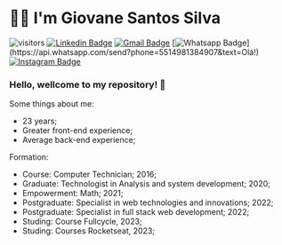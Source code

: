 # :man_technologist: I'm Giovane Santos Silva

![visitors](https://visitor-badge.laobi.icu/badge?page_id=giovanesantossilva.giovanesantossilva)
[![Linkedin Badge](https://img.shields.io/badge/-LinkedIn-blue?style=flat-square&logo=Linkedin&logoColor=white&link=https://www.linkedin.com/in/nykollemalone/)](https://www.linkedin.com/in/giovane-santos-silva-a63790156/)
[![Gmail Badge](https://img.shields.io/badge/-Gmail-c14438?style=flat-square&logo=Gmail&logoColor=white&link=mailto:giovanesantos1999@gmail.com)](mailto:giovanesantos1999@gmail.com)
[![Whatsapp Badge](https://img.shields.io/badge/-Whatsapp-4CA143?style=flat-square&labelColor=4CA143&logo=whatsapp&logoColor=white&link=https://api.whatsapp.com/send?phone=5514991459179&text=Olá!)](https://api.whatsapp.com/send?phone=5514981384907&text=Olá!)
[![Instagram Badge](https://img.shields.io/badge/-Instagram-BF008C?style=flat-square&logo=Instagram&logoColor=white&link=https://www.instagram.com/joaovitorduartemariucio)](https://www.instagram.com/giovanesantossilva/) 

### Hello, wellcome to my repository! 👋

Some things about me:

- 23 years;
- Greater front-end experience;
- Average back-end experience;

Formation:

- Course: Computer Technician; 2016;
- Graduate: Technologist in Analysis and system development; 2020;
- Empowerment: Math; 2021;
- Postgraduate: Specialist in web technologies and innovations; 2022;
- Postgraduate: Specialist in full stack web development; 2022;
- Studing: Course Fullcycle, 2023;
- Studing: Courses Rocketseat, 2023;

